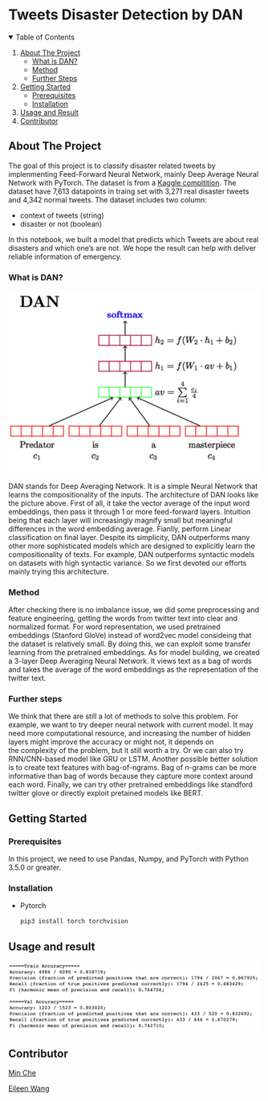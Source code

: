 # Tweets Disaster Detection by DAN


<!-- TABLE OF CONTENTS -->
<details open="open">
  <summary>Table of Contents</summary>
  <ol>
    <li>
      <a href="#about-the-project">About The Project</a>
      <ul>
        <li><a href="#what-is-DAN">What is DAN?</a></li>
      </ul>
      <ul>
        <li><a href="#method">Method</a></li>
      </ul>
      <ul>
         <li><a href="#further-steps">Further Steps</a></li>
       </ul>
    </li>
    <li>
      <a href="#getting-started">Getting Started</a>
      <ul>
        <li><a href="#prerequisites">Prerequisites</a></li>
        <li><a href="#installation">Installation</a></li>
      </ul>
    </li>
    <li><a href="#usage-and-result">Usage and Result</a></li>
    <li><a href="#contributor">Contributor</a></li>

  </ol>
</details>

## About The Project
The goal of this project is to classify disaster related tweets by implenmenting Feed-Forward Neural Network, mainly Deep Average Neural Network with PyTorch. The dataset is from a [Kaggle compitition](https://www.kaggle.com/c/nlp-getting-started/overview). The dataset have 7,613 datapoints in traing set with 3,271 real disaster tweets and 4,342 normal tweets. The dataset includes two column:
  - context of tweets (string)  
  - disaster or not (boolean)  

In this notebook, we built a model that predicts which Tweets are about real disasters and which one’s are not. We hope the result can help with deliver reliable information of emergency.

### What is DAN?
 
 <p align="center"><img src="images/DAN.png"></p>

DAN stands for Deep Averaging Network. It is a simple Neural Network that learns the compositionality of the inputs. The architecture of DAN looks like the picture above. First of all, it take the vector average of the input word embeddings, then pass it through 1 or more feed-forward layers. Intuition being that each layer will increasingly magnify small but meaningful differences in the word embedding average. Fianlly, perform Linear classification on final layer. Despite its simplicity, DAN outperforms many other more sophisticated models which are designed to explicitly learn the compositionality of texts. For example, DAN outperforms syntactic models on datasets with high syntactic variance. So we first devoted our efforts mainly trying this architecture.


### Method

After checking there is no imbalance issue, we did some preprocessing and feature engineering, getting the words from twitter text into clear and normalized format. For word representation, we used pretrained embeddings (Stanford GloVe) instead of word2vec model consideing that the dataset is relatively small. By doing this, we can exploit some transfer learning from the pretrained embeddings. As for model building, we created a 3-layer Deep Averaging Neural Network. It views text as a bag of words and takes the average of the word embeddings as the representation of the twitter text. 

### Further steps

We think that there are still a lot of methods to solve this problem. For example, we want to try deeper neural network with current model.  It may need more computational resource, and increasing the number of hidden layers might improve the accuracy or might not, it depends on the complexity of the problem, but it still worth a try. Or we can also try RNN/CNN-based model like GRU or LSTM. Another possible better solution is to create text features with bag-of-ngrams. Bag of n-grams can be more informative than bag of words because they capture more context around each word. Finally, we can try other pretrained embeddings like standford twitter glove or directly exploit pretained models like BERT.

## Getting Started

### Prerequisites

In this project, we need to use Pandas, Numpy, and PyTorch with Python 3.5.0 or greater.


### Installation

* Pytorch
  ```sh
  pip3 install torch torchvision
  ```

## Usage and result
 <p align="center"><img src="images/result.png"></p>

## Contributor

[Min Che](https://www.linkedin.com/in/min-che/)

[Eileen Wang](https://www.linkedin.com/in/eileen-wang-ba8048159/) 
